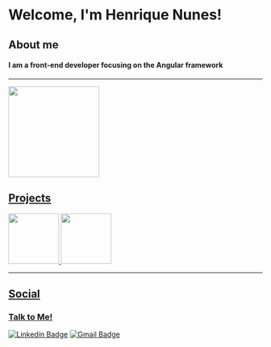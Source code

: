  
# Welcome, I'm Henrique Nunes!
## About me

#### I am a front-end developer focusing on the Angular framework

---

<div>
  <a href="https://github.com/hnunezz">
  <img height="180em" src="https://github-readme-stats.vercel.app/api/top-langs/?username=hnunezz&layout=compact&langs_count=7&theme=dark&show_icons=true)"/> 
</div>

## Projects

<div>     
  <img height="100em" src="https://github-readme-stats.vercel.app/api/pin/?username=hnunezz&repo=UltimateChampionCreator-LoL&theme=dark&show_icons=true)"/>
  <img height="100em" src="https://github-readme-stats.vercel.app/api/pin/?username=hnunezz&repo=node-user-auth-ts&theme=dark&show_icons=true)"/>
 </div>
 
---
      
## Social
### Talk to Me!
[![Linkedin Badge](https://img.shields.io/badge/-LinkedIn-blue?style=flat-square&logo=Linkedin&logoColor=white&link=https://www.linkedin.com/in/henrique-nunes-de-almeida-ba897a1aa/)](https://www.linkedin.com/in/henrique-nunes-de-almeida-ba897a1aa/)
[![Gmail Badge](https://img.shields.io/badge/-Gmail-c14438?style=flat-square&logo=Gmail&logoColor=white&link=mailto:nunesdealmeidahenrique@gmail.com)](mailto:nunesdealmeidahenrique@gmail.com)
